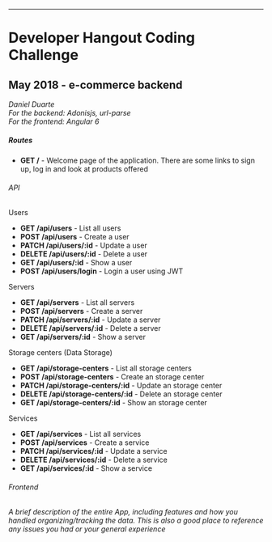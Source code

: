 ---------------------------------------------------------
# Developer Hangout Coding Challenge
## May 2018 - e-commerce backend

*Daniel Duarte* </br>
*For the backend: Adonisjs, url-parse* </br>
*For the frontend: Angular 6* </br>

##### Routes
- __GET /__  - Welcome page of the application. There are some links to sign up, log in and look at products offered

###### API
Users
- __GET /api/users__ - List all users
- __POST /api/users__ - Create a user
- __PATCH /api/users/:id__ - Update a user
- __DELETE /api/users/:id__ - Delete a user
- __GET /api/users/:id__ - Show a user
- __POST /api/users/login__ - Login a user using JWT

Servers
- __GET /api/servers__ - List all servers
- __POST /api/servers__ - Create a server
- __PATCH /api/servers/:id__ - Update a server
- __DELETE /api/servers/:id__ - Delete a server
- __GET /api/servers/:id__ - Show a server

Storage centers (Data Storage)
- __GET /api/storage-centers__ - List all storage centers
- __POST /api/storage-centers__ - Create an storage center
- __PATCH /api/storage-centers/:id__ - Update an storage center
- __DELETE /api/storage-centers/:id__ - Delete an storage center
- __GET /api/storage-centers/:id__ - Show an storage center

Services
- __GET /api/services__ - List all services
- __POST /api/services__ - Create a service
- __PATCH /api/services/:id__ - Update a service
- __DELETE /api/services/:id__ - Delete a service
- __GET /api/services/:id__ - Show a service

###### Frontend

*A brief description of the entire App, including features and how you handled organizing/tracking the data. This is also a good place to reference any issues you had or your general experience*

<!--*DevHosts, a VPS and cloud computing platform, offers a wide variety of products, like your own Servers, cloud storage, and a bunch of services like a load balancer, continous integration...* -->

<!-- --------------------------------------------------------- -->
